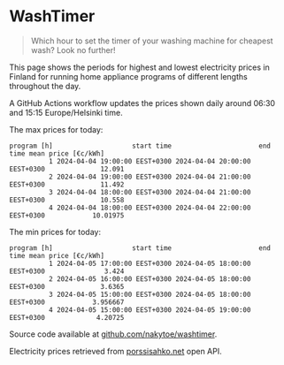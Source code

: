 
# WashTimer

> Which hour to set the timer of your washing machine for cheapest wash? Look no further!

This page shows the periods for highest and lowest electricity prices in Finland 
for running home appliance programs of different lengths throughout the day. 

A GitHub Actions workflow updates the prices shown daily around 06:30 and 15:15 Europe/Helsinki time.

The max prices for today:

	program [h]                    start time                      end time mean price [€c/kWh]
	          1 2024-04-04 19:00:00 EEST+0300 2024-04-04 20:00:00 EEST+0300              12.091
	          2 2024-04-04 19:00:00 EEST+0300 2024-04-04 21:00:00 EEST+0300              11.492
	          3 2024-04-04 18:00:00 EEST+0300 2024-04-04 21:00:00 EEST+0300              10.558
	          4 2024-04-04 18:00:00 EEST+0300 2024-04-04 22:00:00 EEST+0300            10.01975

The min prices for today:

	program [h]                    start time                      end time mean price [€c/kWh]
	          1 2024-04-05 17:00:00 EEST+0300 2024-04-05 18:00:00 EEST+0300               3.424
	          2 2024-04-05 16:00:00 EEST+0300 2024-04-05 18:00:00 EEST+0300              3.6365
	          3 2024-04-05 15:00:00 EEST+0300 2024-04-05 18:00:00 EEST+0300            3.956667
	          4 2024-04-05 15:00:00 EEST+0300 2024-04-05 19:00:00 EEST+0300             4.20725


Source code available at [github.com/nakytoe/washtimer](https://github.com/nakytoe/washtimer).

Electricity prices retrieved from [porssisahko.net](https://porssisahko.net/api) open API.

